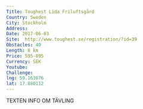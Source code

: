 ```yaml
---
Title: Toughest Lida Friluftsgård
Country: Sweden
City: Stockholm
Address: 
Date: 2017-06-03
Site:  http://www.toughest.se/registration/?id=39
Obstacles: 40
Length: 8 km
Price: 595-895
Currency: SEK
Youtube: 
Challenge: 
lng: 59.163676
lat: 17.880112
---
```


TEXTEN INFO OM TÄVLING
